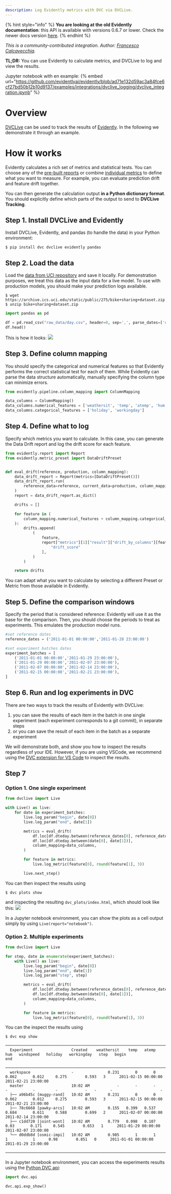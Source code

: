 ```yaml
---
description: Log Evidently metrics with DVC via DVCLive.
---
```


{% hint style="info" %}
**You are looking at the old Evidently documentation**: this API is available with versions 0.6.7 or lower. Check the newer docs version [here](https://docs.evidentlyai.com/introduction).
{% endhint %}


*This is a community-contributed integration. Author: [Francesco Calcavecchia](https://github.com/francesco086).*

**TL;DR:** You can use Evidently to calculate metrics, and DVCLive to log and view the results.

Jupyter notebook with en example:
{% embed url="https://github.com/evidentlyai/evidently/blob/ad71e132d59ac3a84fce6cf27bd50b12b10d9137/examples/integrations/dvclive_logging/dvclive_integration.ipynb" %}

# **Overview**

[DVCLive](/doc/dvclive) can be used to track the results of
[Evidently](https://www.evidentlyai.com/). In the following we demonstrate it
through an example.

# **How it works**

Evidently calculates a rich set of metrics and statistical tests. You can choose any of the [pre-built reports](../reports/) or combine [individual metrics](../reference/all-metrics.md) to define what you want to measure. For example, you can evaluate prediction drift and feature drift together.

You can then generate the calculation output **in a Python dictionary format**. You should explicitly define which parts of the output to send to **DVCLive Tracking**.

## **Step 1. Install DVCLive and Evidently**

Install DVCLive, Evidently, and pandas (to handle the data) in your Python environment:

```cli
$ pip install dvc dvclive evidently pandas
```

## **Step 2. Load the data**

Load the
[data from UCI repository](https://archive.ics.uci.edu/static/public/275/bike+sharing+dataset.zip)
and save it locally. For demonstration purposes, we treat this data as the input
data for a live model. To use with production models, you should make your
prediction logs available.

```cli
$ wget https://archive.ics.uci.edu/static/public/275/bike+sharing+dataset.zip
$ unzip bike+sharing+dataset.zip
```

```python
import pandas as pd

df = pd.read_csv("raw_data/day.csv", header=0, sep=',', parse_dates=['dteday'])
df.head()
```

This is how it looks: ![](<../.gitbook/assets/integrations/dvc_data_preview-min.png>)

## **Step 3. Define column mapping**

You should specify the categorical and numerical features so that Evidently
performs the correct statistical test for each of them. While Evidently can
parse the data structure automatically, manually specifying the column type can
minimize errors.

```python
from evidently.pipeline.column_mapping import ColumnMapping

data_columns = ColumnMapping()
data_columns.numerical_features = ['weathersit', 'temp', 'atemp', 'hum', 'windspeed']
data_columns.categorical_features = ['holiday', 'workingday']
```

## **Step 4. Define what to log**

Specify which metrics you want to calculate. In this case, you can generate the
Data Drift report and log the drift score for each feature.

```python
from evidently.report import Report
from evidently.metric_preset import DataDriftPreset


def eval_drift(reference, production, column_mapping):
    data_drift_report = Report(metrics=[DataDriftPreset()])
    data_drift_report.run(
        reference_data=reference, current_data=production, column_mapping=column_mapping
    )
    report = data_drift_report.as_dict()

    drifts = []

    for feature in (
        column_mapping.numerical_features + column_mapping.categorical_features
    ):
        drifts.append(
            (
                feature,
                report["metrics"][1]["result"]["drift_by_columns"][feature][
                    "drift_score"
                ],
            )
        )

    return drifts

```

You can adapt what you want to calculate by selecting a different Preset or
Metric from those available in Evidently.

## **Step 5. Define the comparison windows**

Specify the period that is considered reference: Evidently will use it as the
base for the comparison. Then, you should choose the periods to treat as
experiments. This emulates the production model runs.

```python
#set reference dates
reference_dates = ('2011-01-01 00:00:00','2011-01-28 23:00:00')

#set experiment batches dates
experiment_batches = [
    ('2011-01-01 00:00:00','2011-01-29 23:00:00'),
    ('2011-01-29 00:00:00','2011-02-07 23:00:00'),
    ('2011-02-07 00:00:00','2011-02-14 23:00:00'),
    ('2011-02-15 00:00:00','2011-02-21 23:00:00'),
]
```

## **Step 6. Run and log experiments in DVC**

There are two ways to track the results of Evidently with DVCLive:

1. you can save the results of each item in the batch in one single experiment
   (each experiment corresponds to a git commit), in separate steps
2. or you can save the result of each item in the batch as a separate experiment

We will demonstrate both, and show you how to inspect the results regardless of
your IDE. However, if you are using VSCode, we recommend using the
[DVC extension for VS Code](https://marketplace.visualstudio.com/items?itemName=Iterative.dvc)
to inspect the results.

## **Step 7**

### **Option 1. One single experiment**

```python
from dvclive import Live

with Live() as live:
    for date in experiment_batches:
        live.log_param("begin", date[0])
        live.log_param("end", date[1])

        metrics = eval_drift(
            df.loc[df.dteday.between(reference_dates[0], reference_dates[1])],
            df.loc[df.dteday.between(date[0], date[1])],
            column_mapping=data_columns,
        )

        for feature in metrics:
            live.log_metric(feature[0], round(feature[1], 3))

        live.next_step()
```

You can then inspect the results using

```cli
$ dvc plots show
```

and inspecting the resulting `dvc_plots/index.html`, which should look like
this: ![](<../.gitbook/assets/integrations/dvc_plot_show.png>)

<!-- <admon icon="book"> -->

In a Jupyter notebook environment, you can show the plots as a cell output
simply by using `Live(report="notebook")`.

<!-- </admon> -->

### **Option 2. Multiple experiments**

```python
from dvclive import Live

for step, date in enumerate(experiment_batches):
    with Live() as live:
        live.log_param("begin", date[0])
        live.log_param("end", date[1])
        live.log_param("step", step)

        metrics = eval_drift(
            df.loc[df.dteday.between(reference_dates[0], reference_dates[1])],
            df.loc[df.dteday.between(date[0], date[1])],
            column_mapping=data_columns,
        )

        for feature in metrics:
            live.log_metric(feature[0], round(feature[1], 3))

```

You can the inspect the results using

```cli
$ dvc exp show
```

```
────────────────────────────────────────────────────────────────────────────────────────────────────────────────────────────────────────────────────────────────
  Experiment                 Created    weathersit    temp   atemp     hum   windspeed   holiday   workingday   step   begin                 end
 ────────────────────────────────────────────────────────────────────────────────────────────────────────────────────────────────────────────────────────────────
  workspace                  -               0.231       0       0   0.062       0.012     0.275        0.593   3      2011-02-15 00:00:00   2011-02-21 23:00:00
  master                     10:02 AM            -       -       -       -           -         -            -   -      -                     -
  ├── a96b45c [muggy-rand]   10:02 AM        0.231       0       0   0.062       0.012     0.275        0.593   3      2011-02-15 00:00:00   2011-02-21 23:00:00
  ├── 78c6668 [pawky-arcs]   10:02 AM        0.155   0.399   0.537   0.684       0.611     0.588        0.699   2      2011-02-07 00:00:00   2011-02-14 23:00:00
  ├── c1dd720 [joint-wont]   10:02 AM        0.779   0.098   0.107    0.03       0.171     0.545        0.653   1      2011-01-29 00:00:00   2011-02-07 23:00:00
  └── d0ddb8d [osmic-impi]   10:02 AM        0.985       1       1       1           1      0.98        0.851   0      2011-01-01 00:00:00   2011-01-29 23:00:00
 ────────────────────────────────────────────────────────────────────────────────────────────────────────────────────────────────────────────────────────────────
```

<!-- <admon icon="book"> -->

In a Jupyter notebook environment, you can access the experiments results using
the [Python DVC api](/doc/api-reference):

```python
import dvc.api

dvc.api.exp_show()
```

<!-- </admon> -->
